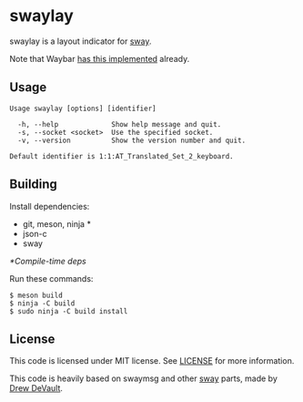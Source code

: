 # swaylay

swaylay is a layout indicator for [sway](https://github.com/swaywm/sway).

Note that Waybar [has this implemented](https://github.com/Alexays/Waybar/blob/master/man/waybar-sway-language.5.scd) already.

## Usage

```
Usage swaylay [options] [identifier]

  -h, --help             Show help message and quit.
  -s, --socket <socket>  Use the specified socket.
  -v, --version          Show the version number and quit.

Default identifier is 1:1:AT_Translated_Set_2_keyboard.
```

## Building

Install dependencies:

* git, meson, ninja \*
* json-c
* sway

_\*Compile-time deps_

Run these commands:

```shell
$ meson build
$ ninja -C build
$ sudo ninja -C build install
```

## License

This code is licensed under MIT license.
See [LICENSE](LICENSE) for more information.

This code is heavily based on swaymsg and other [sway](https://swaywm.org/)
parts, made by [Drew DeVault](https://drewdevault.com/).
